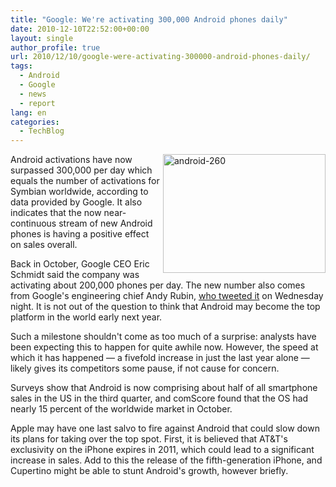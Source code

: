 ```yaml
---
title: "Google: We're activating 300,000 Android phones daily"
date: 2010-12-10T22:52:00+00:00
layout: single
author_profile: true
url: 2010/12/10/google-were-activating-300000-android-phones-daily/
tags:
  - Android
  - Google
  - news
  - report
lang: en
categories: 
  - TechBlog
---
```

[<img title="android-260" border="0" alt="android-260" align="right" src="http://lh3.ggpht.com/_vaUVXcmC3OI/TQKoKeALzCI/AAAAAAAADek/HfGNCVgXNgo/android-260_thumb.jpg?imgmax=800" width="260" height="190" />](http://lh5.ggpht.com/_vaUVXcmC3OI/TQKoIa9F9fI/AAAAAAAADeg/-TrglHqZUyw/s1600-h/android-260%5B3%5D.jpg)Android activations have now surpassed 300,000 per day which equals the number of activations for Symbian worldwide, according to data provided by Google. It also indicates that the now near-continuous stream of new Android phones is having a positive effect on sales overall.

Back in October, Google CEO Eric Schmidt said the company was activating about 200,000 phones per day. The new number also comes from Google's engineering chief Andy Rubin, [who tweeted it](http://twitter.com/Arubin/status/12727540783251456) on Wednesday night. It is not out of the question to think that Android may become the top platform in the world early next year.

Such a milestone shouldn't come as too much of a surprise: analysts have been expecting this to happen for quite awhile now. However, the speed at which it has happened — a fivefold increase in just the last year alone — likely gives its competitors some pause, if not cause for concern.

Surveys show that Android is now comprising about half of all smartphone sales in the US in the third quarter, and comScore found that the OS had nearly 15 percent of the worldwide market in October.

Apple may have one last salvo to fire against Android that could slow down its plans for taking over the top spot. First, it is believed that AT&T's exclusivity on the iPhone expires in 2011, which could lead to a significant increase in sales. Add to this the release of the fifth-generation iPhone, and Cupertino might be able to stunt Android's growth, however briefly.
